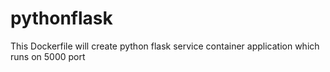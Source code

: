 # pythonflask
This Dockerfile will create python flask service container application which runs on 5000 port
